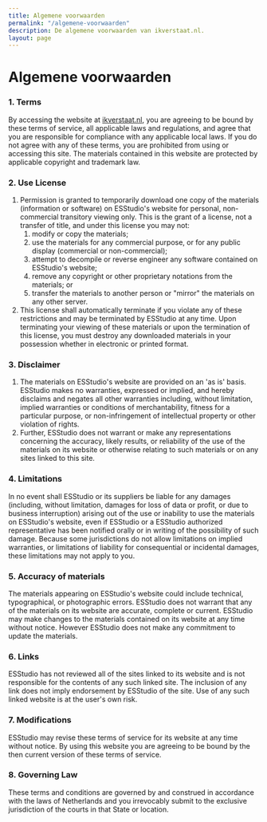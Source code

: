 ```yaml
---
title: Algemene voorwaarden
permalink: "/algemene-voorwaarden"
description: De algemene voorwaarden van ikverstaat.nl.
layout: page
---
```

# Algemene voorwaarden

### 1. Terms

By accessing the website at [ikverstaat.nl](https://ikverstaat.nl), you are agreeing to be bound by these terms of service, all applicable laws and regulations, and agree that you are responsible for compliance with any applicable local laws. If you do not agree with any of these terms, you are prohibited from using or accessing this site. The materials contained in this website are protected by applicable copyright and trademark law.

### 2. Use License

1. Permission is granted to temporarily download one copy of the materials (information or software) on ESStudio's website for personal, non-commercial transitory viewing only. This is the grant of a license, not a transfer of title, and under this license you may not:
   1. modify or copy the materials;
   2. use the materials for any commercial purpose, or for any public display (commercial or non-commercial);
   3. attempt to decompile or reverse engineer any software contained on ESStudio's website;
   4. remove any copyright or other proprietary notations from the materials; or
   5. transfer the materials to another person or "mirror" the materials on any other server.
2. This license shall automatically terminate if you violate any of these restrictions and may be terminated by ESStudio at any time. Upon terminating your viewing of these materials or upon the termination of this license, you must destroy any downloaded materials in your possession whether in electronic or printed format.

### 3. Disclaimer

1. The materials on ESStudio's website are provided on an 'as is' basis. ESStudio makes no warranties, expressed or implied, and hereby disclaims and negates all other warranties including, without limitation, implied warranties or conditions of merchantability, fitness for a particular purpose, or non-infringement of intellectual property or other violation of rights.
2. Further, ESStudio does not warrant or make any representations concerning the accuracy, likely results, or reliability of the use of the materials on its website or otherwise relating to such materials or on any sites linked to this site.

### 4. Limitations

In no event shall ESStudio or its suppliers be liable for any damages (including, without limitation, damages for loss of data or profit, or due to business interruption) arising out of the use or inability to use the materials on ESStudio's website, even if ESStudio or a ESStudio authorized representative has been notified orally or in writing of the possibility of such damage. Because some jurisdictions do not allow limitations on implied warranties, or limitations of liability for consequential or incidental damages, these limitations may not apply to you.

### 5. Accuracy of materials

The materials appearing on ESStudio's website could include technical, typographical, or photographic errors. ESStudio does not warrant that any of the materials on its website are accurate, complete or current. ESStudio may make changes to the materials contained on its website at any time without notice. However ESStudio does not make any commitment to update the materials.

### 6. Links

ESStudio has not reviewed all of the sites linked to its website and is not responsible for the contents of any such linked site. The inclusion of any link does not imply endorsement by ESStudio of the site. Use of any such linked website is at the user's own risk.

### 7. Modifications

ESStudio may revise these terms of service for its website at any time without notice. By using this website you are agreeing to be bound by the then current version of these terms of service.

### 8. Governing Law

These terms and conditions are governed by and construed in accordance with the laws of Netherlands and you irrevocably submit to the exclusive jurisdiction of the courts in that State or location.